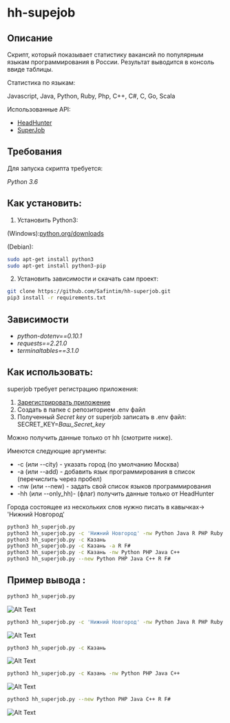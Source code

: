 # hh-supejob

## Описание
Скрипт, который показывает статистику вакансий по популярным языкам программирования в России.
 Результат выводится в консоль ввиде таблицы.

Статистика по языкам:

Javascript, Java, Python, Ruby, Php, C++, C#, C, Go, Scala


Использованные API:
* [HeadHunter](https://github.com/hhru/api/blob/master/README.md#headhunter-api)
* [SuperJob](https://api.superjob.ru/)
## Требования

Для запуска скрипта требуется:

*Python 3.6*


## Как установить:

1. Установить Python3:

(Windows):[python.org/downloads](https://www.python.org/downloads/windows/)

(Debian):
```sh
sudo apt-get install python3
sudo apt-get install python3-pip
```
2. Установить зависимости и скачать сам проект:

```sh
git clone https://github.com/Safintim/hh-superjob.git
pip3 install -r requirements.txt
```

## Зависимости
* *python-dotenv==0.10.1*
* *requests==2.21.0*
* *terminaltables==3.1.0*

## Как использовать: 

superjob требует регистрацию приложения:
1. [Зарегистрировать приложение](https://api.superjob.ru/info/)
2. Создать в папке с репозиторием .env файл
3. Полученный *Secret key*  от superjob записать в .env файл: SECRET_KEY=*Ваш_Secret_key*

Можно получить данные только от hh (смотрите ниже).

Имеются следующие аргументы:
* -c (или --city) - указать город (по умолчанию Москва)
* -a (или --add) - добавить язык программирования в список (перечислить через пробел)
* -nw (или --new) - задать свой список языков программирования
* -hh (или --only_hh)- (флаг) получить данные только от HeadHunter

Города состоящее из нескольких слов нужно писать в кавычках-> 'Нижний Новгород'

```sh
python3 hh_superjob.py
python3 hh_superjob.py -c 'Нижний Новгород' -nw Python Java R PHP Ruby -hh
python3 hh_superjob.py -c Казань
python3 hh_superjob.py -c Казань -a R F#
python3 hh_superjob.py -c Казань -nw Python PHP Java C++
python3 hh_superjob.py --new Python PHP Java C++ R F#
```

## Пример вывода :

```sh
python3 hh_superjob.py
```
![Alt Text](http://ipic.su/img/img7/fs/hh_superjob2.1556540138.png)

```sh
python3 hh_superjob.py -c 'Нижний Новгород' -nw Python Java R PHP Ruby -hh
```
![Alt Text](http://ipic.su/img/img7/fs/4.1556552654.png)


```sh
python3 hh_superjob.py -c Казань
```
![Alt Text](http://ipic.su/img/img7/fs/1.1556544929.png)


```sh
python3 hh_superjob.py -c Казань -nw Python PHP Java C++
```
![Alt Text](http://ipic.su/img/img7/fs/2.1556544954.png)


```sh
python3 hh_superjob.py --new Python PHP Java C++ R F#
```
![Alt Text](http://ipic.su/img/img7/fs/3.1556545008.png)